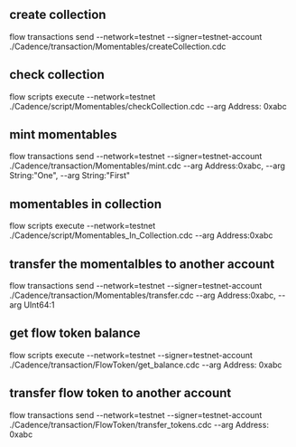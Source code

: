 ## create collection
flow transactions send --network=testnet --signer=testnet-account ./Cadence/transaction/Momentables/createCollection.cdc

## check collection
flow scripts execute --network=testnet ./Cadence/script/Momentables/checkCollection.cdc --arg Address: 0xabc

## mint momentables
flow transactions send --network=testnet --signer=testnet-account ./Cadence/transaction/Momentables/mint.cdc --arg Address:0xabc, --arg String:"One", --arg String:"First"

## momentables in collection
flow scripts execute --network=testnet ./Cadence/script/Momentables_In_Collection.cdc --arg Address:0xabc

## transfer the momentalbles to another account
flow transactions send --network=testnet --signer=testnet-account ./Cadence/transaction/Momentables/transfer.cdc --arg Address:0xabc, --arg UInt64:1

## get flow token balance
flow scripts execute --network=testnet --signer=testnet-account ./Cadence/transaction/FlowToken/get_balance.cdc --arg Address: 0xabc

## transfer flow token to another account
flow transactions send --network=testnet --signer=testnet-account ./Cadence/transaction/FlowToken/transfer_tokens.cdc --arg Address: 0xabc